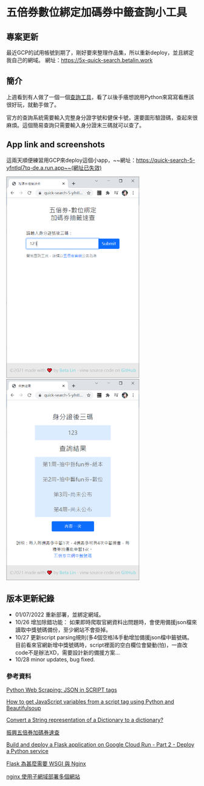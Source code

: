 # 五倍券數位綁定加碼券中籤查詢小工具

## 專案更新

最近GCP的試用帳號到期了，剛好要來整理作品集，所以重新deploy，並且綁定我自己的網域。
網址：https://5x-quick-search.betalin.work

## 簡介

上週看到有人做了一個一個[查詢工具](https://onlinemad.github.io/5000-lottery/)，看了以後手癢想說用Python來寫寫看應該很好玩，就動手做了。

官方的查詢系統需要輸入完整身分證字號和健保卡號，還要圖形驗證碼，查起來很麻煩。這個簡易查詢只需要輸入身分證末三碼就可以查了。

## App link and screenshots

這兩天順便練習用GCP來deploy這個小app，~~網址：https://quick-search-5-yfntlql7tq-de.a.run.app~~(網址已失效)

<img src="/ScreenShots/home.PNG" width="350"> <img src="/ScreenShots/result.PNG" width="350">

## 版本更新紀錄

- 01/07/2022 重新部署，並綁定網域。
- 10/26 增加除錯功能： 如果即時爬取官網資料出問題時，會使用備援json檔來讀取中獎號碼備份，至少網站不會掛掉。
- 10/27 更新script parsing規則(多4個空格)&手動增加備援json檔中籤號碼。目前看來官網新增中獎號碼時，script裡面的空白欄位會變動(怕)，一直改code不是辦法XD，需要設計新的備援方案...
- 10/28 minor updates, bug fixed.

### 參考資料
[Python Web Scraping: JSON in SCRIPT tags](https://www.youtube.com/watch?v=QNLBBGWEQ3Q)

[How to get JavaScript variables from a script tag using Python and Beautifulsoup](https://stackoverflow.com/questions/51777725/how-to-get-javascript-variables-from-a-script-tag-using-python-and-beautifulsoup/51778105)

[Convert a String representation of a Dictionary to a dictionary?](https://stackoverflow.com/questions/988228/convert-a-string-representation-of-a-dictionary-to-a-dictionary)

[振興五倍券加碼券速查](https://github.com/onlinemad/5000-lottery)

[Build and deploy a Flask application on Google Cloud Run - Part 2 - Deploy a Python service](https://www.youtube.com/watch?v=v-9R1LaSQiw)

[Flask 為甚麼需要 WSGI 與 Nginx](https://www.maxlist.xyz/2020/05/06/flask-wsgi-nginx/)

[nginx 使用子網域部署多個網站](https://penueling.com/%E6%8A%80%E8%A1%93%E7%AD%86%E8%A8%98/nginx-%E4%BD%BF%E7%94%A8%E5%AD%90%E7%B6%B2%E5%9F%9F%E9%83%A8%E7%BD%B2%E5%A4%9A%E5%80%8B%E7%B6%B2%E7%AB%99/)
